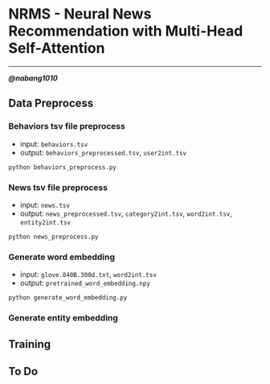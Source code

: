 # NRMS - Neural News Recommendation with Multi-Head Self-Attention
----

***@nabang1010***

## Data Preprocess

### Behaviors tsv file preprocess

* input: `behaviors.tsv`
* output: `behaviors_preprocessed.tsv`, `user2int.tsv`



```console
python behaviors_preprocess.py
```



### News tsv file preprocess

* input: `news.tsv`
* output: `news_preprocessed.tsv`, `category2int.tsv`, `word2int.tsv`, `entity2int.tsv`

```console
python news_preprocess.py
```

### Generate word embedding

* input: `glove.840B.300d.txt`, `word2int.tsv`
* output: `pretrained_word_embedding.npy`

```console
python generate_word_embedding.py
```
### Generate entity embedding

## Training




## To Do

